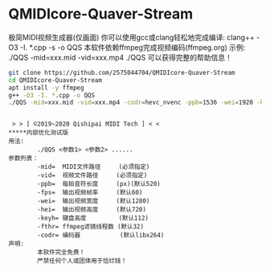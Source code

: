 # QMIDIcore-Quaver-Stream
极简MIDI视频生成器(仅画面)
你可以使用gcc或clang轻松地完成编译:
clang++ -O3 -I. *.cpp -s -o QQS
本软件依赖ffmpeg完成视频编码(ffmpeg.org)
示例: ./QQS -mid=xxx.mid -vid=xxx.mp4
./QQS 可以获得完整的帮助信息！

```bash
git clone https://github.com/2575044704/QMIDIcore-Quaver-Stream
cd QMIDIcore-Quaver-Stream
apt install -y ffmpeg
g++ -O3 -I. *.cpp -o QQS
./QQS -mid=xxx.mid -vid=xxx.mp4 -codr=hevc_nvenc -ppb=1536 -wei=1920 -hei=1080 #推荐
```
```

 > > [ ©2019~2020 Qishipai MIDI Tech ] < <
*****内部优化测试版
用法:
        ./QQS <参数1> <参数2> ......
参数列表：
        -mid=  MIDI文件路径     (必须指定)
        -vid=  视频文件路径     (必须指定)
        -ppb=  每拍音符长度     (px)(默认520)
        -fps=  输出视频帧率     (默认60)
        -wei=  输出视频宽度     (默认1280)
        -hei=  输出视频高度     (默认720)
        -keyh= 键盘高度         (默认112)
        -fthr= ffmpeg滤镜线程数 (默认32)
        -codr= 编码器           (默认libx264)
声明:
        本软件完全免费！
        严禁任何个人或团体用于恰烂钱！

```
